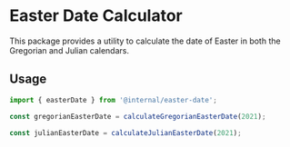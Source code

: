 # Easter Date Calculator

This package provides a utility to calculate the date of Easter in both the Gregorian and Julian calendars.

## Usage

```ts
import { easterDate } from '@internal/easter-date';

const gregorianEasterDate = calculateGregorianEasterDate(2021);

const julianEasterDate = calculateJulianEasterDate(2021);
```
